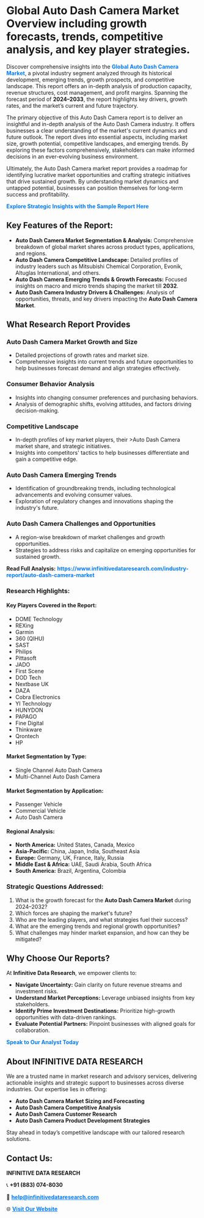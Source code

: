 <h1>Global Auto Dash Camera Market Overview including growth forecasts, trends, competitive analysis, and key player strategies.</h1>
<p>
Discover comprehensive insights into the 
<a href="https://www.infinitivedataresearch.com/industry-report/auto-dash-camera-market" rel="dofollow" style="color: #007BFF; text-decoration: none;"><strong>Global Auto Dash Camera Market</strong></a>, a pivotal industry segment analyzed through its historical development, emerging trends, growth prospects, and competitive landscape. This report offers an in-depth analysis of production capacity, revenue structures, cost management, and profit margins. Spanning the forecast period of <strong>2024–2033</strong>, the report highlights key drivers, growth rates, and the market’s current and future trajectory.
</p>
<p>
The primary objective of this Auto Dash Camera report is to deliver an insightful and in-depth analysis of the Auto Dash Camera industry. It offers businesses a clear understanding of the market's current dynamics and future outlook. The report dives into essential aspects, including market size, growth potential, competitive landscapes, and emerging trends. By exploring these factors comprehensively, stakeholders can make informed decisions in an ever-evolving business environment.
</p>
<p>
Ultimately, the Auto Dash Camera market report provides a roadmap for identifying lucrative market opportunities and crafting strategic initiatives that drive sustained growth. By understanding market dynamics and untapped potential, businesses can position themselves for long-term success and profitability.
</p>
<p>
<a href="https://www.infinitivedataresearch.com/request-sample/reportId=107344" style="color: #007BFF; text-decoration: none;"><strong>Explore Strategic Insights with the Sample Report Here</strong></a>
</p>

<h2>Key Features of the Report:</h2>
<ul>
<li><strong>Auto Dash Camera Market Segmentation & Analysis:</strong> Comprehensive breakdown of global market shares across product types, applications, and regions.</li>
<li><strong>Auto Dash Camera Competitive Landscape:</strong> Detailed profiles of industry leaders such as Mitsubishi Chemical Corporation, Evonik, Altuglas International, and others.</li>
<li><strong>Auto Dash Camera Emerging Trends & Growth Forecasts:</strong> Focused insights on macro and micro trends shaping the market till <strong>2032</strong>.</li>
<li><strong>Auto Dash Camera Industry Drivers & Challenges:</strong> Analysis of opportunities, threats, and key drivers impacting the <strong>Auto Dash Camera Market</strong>.</li>
</ul>

<h2>What Research Report Provides</h2>
<h3>Auto Dash Camera Market Growth and Size</h3>
<ul>
<li>Detailed projections of growth rates and market size.</li>
<li>Comprehensive insights into current trends and future opportunities to help businesses forecast demand and align strategies effectively.</li>
</ul>

<h3>Consumer Behavior Analysis</h3>
<ul>
<li>Insights into changing consumer preferences and purchasing behaviors.</li>
<li>Analysis of demographic shifts, evolving attitudes, and factors driving decision-making.</li>
</ul>

<h3>Competitive Landscape</h3>
<ul>
<li>In-depth profiles of key market players, their >Auto Dash Camera market share, and strategic initiatives.</li>
<li>Insights into competitors' tactics to help businesses differentiate and gain a competitive edge.</li>
</ul>

<h3>Auto Dash Camera Emerging Trends</h3>
<ul>
<li>Identification of groundbreaking trends, including technological advancements and evolving consumer values.</li>
<li>Exploration of regulatory changes and innovations shaping the industry's future.</li>
</ul>

<h3>Auto Dash Camera Challenges and Opportunities</h3>
<ul>
<li>A region-wise breakdown of market challenges and growth opportunities.</li>
<li>Strategies to address risks and capitalize on emerging opportunities for sustained growth.</li>
</ul>
<p><strong>Read Full Analysis:</strong> <a href="https://www.infinitivedataresearch.com/industry-report/auto-dash-camera-market" rel="dofollow" style="color: #007BFF; text-decoration: none;"><strong>https://www.infinitivedataresearch.com/industry-report/auto-dash-camera-market</strong></a></p>
<h3>Research Highlights:</h3>
<h4>Key Players Covered in the Report:</h4>
<ul><li>DOME Technology</li><li>REXing</li><li>Garmin</li><li>360 (QIHU)</li><li>SAST</li><li>Philips</li><li>Pittasoft</li><li>JADO</li><li>First Scene</li><li>DOD Tech</li><li>Nextbase UK</li><li>DAZA</li><li>Cobra Electronics</li><li>YI Technology</li><li>HUNYDON</li><li>PAPAGO</li><li>Fine Digital</li><li>Thinkware</li><li>Qrontech</li><li>HP</li></ul>
<h4>Market Segmentation by Type:</h4>
<ul><li>Single Channel Auto Dash Camera</li><li>Multi-Channel Auto Dash Camera</li></ul>
<h4>Market Segmentation by Application:</h4>
<ul><li>Passenger Vehicle</li><li>Commercial Vehicle</li><li>Auto Dash Camera</li></ul>

<h4>Regional Analysis:</h4>
<ul>
<li><strong>North America:</strong> United States, Canada, Mexico</li>
<li><strong>Asia-Pacific:</strong> China, Japan, India, Southeast Asia</li>
<li><strong>Europe:</strong> Germany, UK, France, Italy, Russia</li>
<li><strong>Middle East & Africa:</strong> UAE, Saudi Arabia, South Africa</li>
<li><strong>South America:</strong> Brazil, Argentina, Colombia</li>
</ul>

<h3>Strategic Questions Addressed:</h3>
<ol>
<li>What is the growth forecast for the <strong>Auto Dash Camera Market</strong> during 2024–2032?</li>
<li>Which forces are shaping the market's future?</li>
<li>Who are the leading players, and what strategies fuel their success?</li>
<li>What are the emerging trends and regional growth opportunities?</li>
<li>What challenges may hinder market expansion, and how can they be mitigated?</li>
</ol>

<h2>Why Choose Our Reports?</h2>
<p>At <strong>Infinitive Data Research</strong>, we empower clients to:</p>
<ul>
<li><strong>Navigate Uncertainty:</strong> Gain clarity on future revenue streams and investment risks.</li>
<li><strong>Understand Market Perceptions:</strong> Leverage unbiased insights from key stakeholders.</li>
<li><strong>Identify Prime Investment Destinations:</strong> Prioritize high-growth opportunities with data-driven rankings.</li>
<li><strong>Evaluate Potential Partners:</strong> Pinpoint businesses with aligned goals for collaboration.</li>
</ul>
<p><a href="https://www.infinitivedataresearch.com/industry-report/auto-dash-camera-market" rel="dofollow" style="color: #007BFF; text-decoration: none;"><strong>Speak to Our Analyst Today</strong></a></p>

<h2>About INFINITIVE DATA RESEARCH</h2>
<p>We are a trusted name in market research and advisory services, delivering actionable insights and strategic support to businesses across diverse industries. Our expertise lies in offering:</p>
<ul>
<li><strong>Auto Dash Camera Market Sizing and Forecasting</strong></li>
<li><strong>Auto Dash Camera Competitive Analysis</strong></li>
<li><strong>Auto Dash Camera Customer Research</strong></li>
<li><strong>Auto Dash Camera Product Development Strategies</strong></li>
</ul>
<p>Stay ahead in today’s competitive landscape with our tailored research solutions.</p>

<h2>Contact Us:</h2>
<p><strong>INFINITIVE DATA RESEARCH</strong></p>
<p>📞 <strong>+91 (883) 074-8030</strong></p>
<p>📧 <strong><a href="mailto:help@infinitivedataresearch.com" style="color: #007BFF;">help@infinitivedataresearch.com</a></strong></p>
<p>🌐 <strong><a href="https://www.infinitivedataresearch.com" rel="dofollow" style="color: #007BFF;">Visit Our Website</a></strong></p>